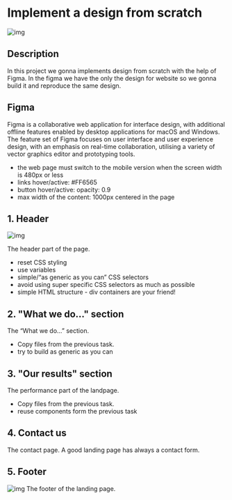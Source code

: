 # Implement a design from scratch

![img](https://assets-global.website-files.com/5dc9a42a673bd99449f9d6ae/6123bb3b5648224271227089_Screen-Shot-2018-11-19-at-8.43.27-PM.png)

## Description

In this project we gonna implements design from scratch with the help of Figma. In the figma we have the only the design for website so we gonna build it and reproduce the same design.

## Figma

Figma is a collaborative web application for interface design, with additional offline features enabled by desktop applications for macOS and Windows. The feature set of Figma focuses on user interface and user experience design, with an emphasis on real-time collaboration, utilising a variety of vector graphics editor and prototyping tools.

- the web page must switch to the mobile version when the screen width is 480px or less
- links hover/active: #FF6565
- button hover/active: opacity: 0.9
- max width of the content: 1000px centered in the page

## 1. Header
![img](https://s3.eu-west-3.amazonaws.com/hbtn.intranet/uploads/medias/2020/3/4a93441c93989ad7ea72.gif?X-Amz-Algorithm=AWS4-HMAC-SHA256&X-Amz-Credential=AKIA4MYA5JM5DUTZGMZG%2F20240223%2Feu-west-3%2Fs3%2Faws4_request&X-Amz-Date=20240223T150644Z&X-Amz-Expires=86400&X-Amz-SignedHeaders=host&X-Amz-Signature=9ebe6424be082d3b9e1372ff48337b144eda14b3780a1238f7d3719d1b8aa4e7)

The header part of the page.
- reset CSS styling
- use variables
- simple/“as generic as you can” CSS selectors
- avoid using super specific CSS selectors as much as possible
- simple HTML structure - div containers are your friend!

## 2. "What we do..." section

The “What we do…” section.
- Copy files from the previous task.
- try to build as generic as you can

## 3. "Our results" section
The performance part of the landpage.
- Copy files from the previous task.
- reuse components form the previous task

## 4. Contact us
The contact page.
A good landing page has always a contact form.

## 5. Footer
![img](https://s3.eu-west-3.amazonaws.com/hbtn.intranet/uploads/medias/2020/3/3b5a9f7948a58d58bd43.gif?X-Amz-Algorithm=AWS4-HMAC-SHA256&X-Amz-Credential=AKIA4MYA5JM5DUTZGMZG%2F20240223%2Feu-west-3%2Fs3%2Faws4_request&X-Amz-Date=20240223T150644Z&X-Amz-Expires=86400&X-Amz-SignedHeaders=host&X-Amz-Signature=6a98b1bcf5de3bc3ccaf7c3bd6568a88a5102df78e7f3e340f7fb349e20bbe5f)
The footer of the landing page.
